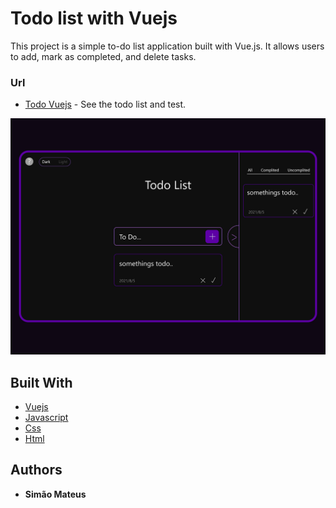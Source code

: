 # Todo list with Vuejs

This project is a simple to-do list application built with Vue.js. It allows users to add, mark as completed, and delete tasks.

### Url

* [Todo Vuejs](https://simonjoseph.github.io/Todo-with-vue/) - See the todo list and test.

![Image of a Todo List app](./img/cap.jpg)

## Built With

* [Vuejs](https://vuejs.org/)
* [Javascript](https://www.javascript.com/)
* [Css](https://developer.mozilla.org/pt-BR/docs/Web/CSS)
* [Html](https://developer.mozilla.org/pt-BR/docs/Web/HTML)

## Authors

* **Simão Mateus**
